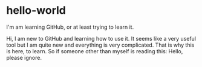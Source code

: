 # hello-world
I'm am learning GitHub, or at least trying to learn it.

Hi, I am new to GitHub and learning how to use it.  It seems like a very useful tool but I am quite new and everything is very complicated.  That is why this is here, to learn.  So if someone other than myself is reading this: Hello, please ignore.
